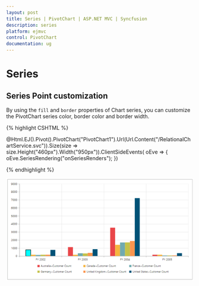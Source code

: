 ```yaml
---
layout: post
title: Series | PivotChart | ASP.NET MVC | Syncfusion
description: series
platform: ejmvc
control: PivotChart
documentation: ug
---
```


# Series

## Series Point customization
By using the `fill` and `border` properties of Chart series, you can customize the PivotChart series color, border color and border width.
 
{% highlight CSHTML %}

@Html.EJ().Pivot().PivotChart("PivotChart1").Url(Url.Content("/RelationalChartService.svc")).Size(size => size.Height("460px").Width("950px")).ClientSideEvents(
    oEve => { oEve.SeriesRendering("onSeriesRenders"); })
<script>
   function onSeriesRenders(args) {
      this.model.series[0].points[0].fill = "aqua";
      this.model.series[0].points[0].border = {
        color: "black",
         width: 2
      };
   }
</script>

{% endhighlight %}

![](Series_images/Series_img1.png)